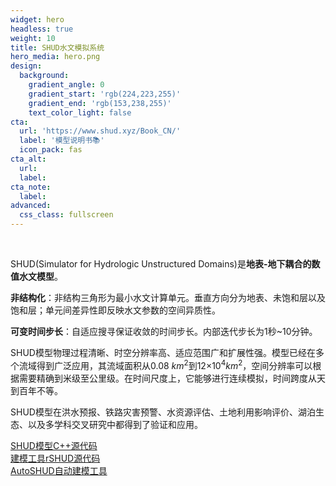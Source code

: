 ```yaml
---
widget: hero
headless: true
weight: 10
title: SHUD水文模拟系统
hero_media: hero.png
design:
  background:      
    gradient_angle: 0
    gradient_start: 'rgb(224,223,255)'
    gradient_end: 'rgb(153,238,255)'
    text_color_light: false
cta:
  url: 'https://www.shud.xyz/Book_CN/'
  label: '模型说明书📚'
  icon_pack: fas
cta_alt:
  url:
  label:
cta_note:
  label:
advanced:
  css_class: fullscreen
---
```


<br>

SHUD(Simulator for Hydrologic Unstructured Domains)是**地表-地下耦合的数值水文模型**。

**非结构化**：非结构三角形为最小水文计算单元。垂直方向分为地表、未饱和层以及饱和层；单元间差异性即反映水文参数的空间异质性。

**可变时间步长**：自适应搜寻保证收敛的时间步长。内部迭代步长为1秒~10分钟。

SHUD模型物理过程清晰、时空分辨率高、适应范围广和扩展性强。模型已经在多个流域得到广泛应用，其流域面积从0.08 $km^2$到12$\times 10^4 km^2$，空间分辨率可以根据需要精确到米级至公里级。在时间尺度上，它能够进行连续模拟，时间跨度从天到百年不等。

SHUD模型在洪水预报、铁路灾害预警、水资源评估、土地利用影响评价、湖泊生态、以及多学科交叉研究中都得到了验证和应用。


<a class="github-button" href="https://github.com/SHUD-System/SHUD" data-icon="octicon-star" data-size="large" data-show-count="true" aria-label="Star Hugo Blox Builder">SHUD模型C++源代码</a>
<br>
<a class="github-button" href="https://github.com/SHUD-System/rSHUD" data-icon="octicon-star" data-size="large" data-show-count="true" aria-label="Star the Online Course template">建模工具rSHUD源代码</a>
<br>
<a class="github-button" href="https://github.com/SHUD-System/AutoSHUD" data-icon="octicon-star" data-size="large" data-show-count="true" aria-label="Star the Online Course template">AutoSHUD自动建模工具</a>
<script async defer src="https://buttons.github.io/buttons.js"></script>
